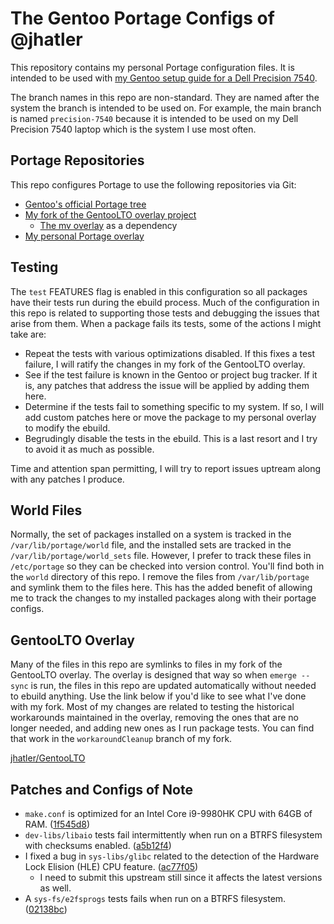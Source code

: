 # The Gentoo Portage Configs of @jhatler

This repository contains my personal Portage configuration files. It is intended to be used with
[my Gentoo setup guide for a Dell Precision 7540](https://github.com/jhatler/gentoo-precision-7540).

The branch names in this repo are non-standard. They are named after the
system the branch is intended to be used on. For example, the main branch
is named `precision-7540` because it is intended to be used on my Dell
Precision 7540 laptop which is the system I use most often.

## Portage Repositories

This repo configures Portage to use the following repositories via Git:
- [Gentoo's official Portage tree](https://github.com/gentoo/gentoo)
- [My fork of the GentooLTO overlay project](https://github.com/jhatler/gentooLTO)
  - [The mv overlay](https://github.com/gentoo-mirror/mv) as a dependency
- [My personal Portage overlay](https://github.com/jhatler/jhatler-overlay)

## Testing

The ```test``` FEATURES flag is enabled in this configuration so all packages
have their tests run during the ebuild process. Much of the configuration in
this repo is related to supporting those tests and debugging the issues that
arise from them. When a package fails its tests, some of the actions I might
take are:

- Repeat the tests with various optimizations disabled. If this fixes a test
  failure, I will ratify the changes in my fork of the GentooLTO overlay.
- See if the test failure is known in the Gentoo or project bug tracker. If it
  is, any patches that address the issue will be applied by adding them here.
- Determine if the tests fail to something specific to my system. If so, I will
  add custom patches here or move the package to my personal overlay to modify
  the ebuild.
- Begrudingly disable the tests in the ebuild. This is a last resort and I
  try to avoid it as much as possible.

Time and attention span permitting, I will try to report issues uptream along with
any patches I produce.

## World Files

Normally, the set of packages installed on a system is tracked in the
`/var/lib/portage/world` file, and the installed sets are tracked in the
`/var/lib/portage/world_sets` file. However, I prefer to track these files in
`/etc/portage` so they can be checked into version control. You'll find both
in the `world` directory of this repo. I remove the files from `/var/lib/portage`
and symlink them to the files here. This has the added benefit of allowing me
to track the changes to my installed packages along with their portage configs.

## GentooLTO Overlay

Many of the files in this repo are symlinks to files in my fork of the GentooLTO overlay.
The overlay is designed that way so when ```emerge --sync``` is run, the files in this
repo are updated automatically without needed to ebuild anything. Use the link below if
you'd like to see what I've done with my fork. Most of my changes are related to testing
the historical workarounds maintained in the overlay, removing the ones that are no longer
needed, and adding new ones as I run package tests. You can find that work in the 
```workaroundCleanup``` branch of my fork.

[jhatler/GentooLTO](https://github.com/jhatler/GentooLTO)

## Patches and Configs of Note

* `make.conf` is optimized for an Intel Core i9-9980HK CPU with 64GB of RAM. ([1f545d8](https://github.com/jhatler/jhatler-etc-portage/commit/1f545d8))
* `dev-libs/libaio` tests fail intermittently when run on a BTRFS filesystem with checksums enabled. ([a5b12f4](https://github.com/jhatler/jhatler-etc-portage/commit/a5b12f4))
* I fixed a bug in `sys-libs/glibc` related to the detection of the Hardware Lock Elision (HLE) CPU feature. ([ac77f05](https://github.com/jhatler/jhatler-etc-portage/commit/ac77f05))
  * I need to submit this upstream still since it affects the latest versions as well.
* A `sys-fs/e2fsprogs` tests fails when run on a BTRFS filesystem. ([02138bc](https://github.com/jhatler/jhatler-etc-portage/commit/02138bc))
